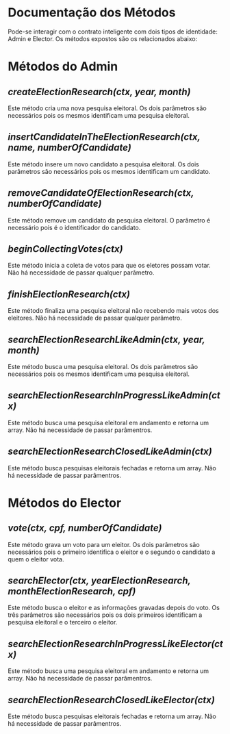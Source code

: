 # __Documentação dos Métodos__
Pode-se interagir com o contrato inteligente com dois tipos de identidade: Admin e Elector. Os métodos expostos são os relacionados abaixo:

# Métodos do Admin
## _createElectionResearch(ctx, year, month)_
Este método cria uma nova pesquisa eleitoral. Os dois parâmetros são necessários pois os mesmos identificam uma pesquisa eleitoral.

## _insertCandidateInTheElectionResearch(ctx, name, numberOfCandidate)_
Este método insere um novo candidato a pesquisa eleitoral. Os dois parâmetros são necessários pois os mesmos identificam um candidato.

## _removeCandidateOfElectionResearch(ctx, numberOfCandidate)_
Este método remove um candidato da pesquisa eleitoral. O parâmetro é necessário pois é o identificador do candidato.

## _beginCollectingVotes(ctx)_
Este método inicia a coleta de votos para que os eletores possam votar. Não há necessidade de passar qualquer parâmetro.

## _finishElectionResearch(ctx)_
Este método finaliza uma pesquisa eleitoral não recebendo mais votos dos eleitores. Não há necessidade de passar qualquer parâmetro.

## _searchElectionResearchLikeAdmin(ctx, year, month)_
Este método busca uma pesquisa eleitoral. Os dois parâmetros são necessários pois os mesmos identificam uma pesquisa eleitoral.

## _searchElectionResearchInProgressLikeAdmin(ctx)_
Este método busca uma pesquisa eleitoral em andamento e retorna um array. Não há necessidade de passar parâmentros.

## _searchElectionResearchClosedLikeAdmin(ctx)_
Este método busca pesquisas eleitorais fechadas e retorna um array. Não há necessidade de passar parâmentros.

# Métodos do Elector
## _vote(ctx, cpf, numberOfCandidate)_
Este método grava um voto para um eleitor. Os dois parâmetros são necessários pois o primeiro identifica o eleitor e o segundo o candidato a quem o eleitor vota.

## _searchElector(ctx, yearElectionResearch, monthElectionResearch, cpf)_
Este método busca o eleitor e as informações gravadas depois do voto. Os três parâmetros são necessários pois os dois primeiros identificam a pesquisa eleitoral e o terceiro o eleitor.

## _searchElectionResearchInProgressLikeElector(ctx)_
Este método busca uma pesquisa eleitoral em andamento e retorna um array. Não há necessidade de passar parâmentros.

## _searchElectionResearchClosedLikeElector(ctx)_
Este método busca pesquisas eleitorais fechadas e retorna um array. Não há necessidade de passar parâmentros.
